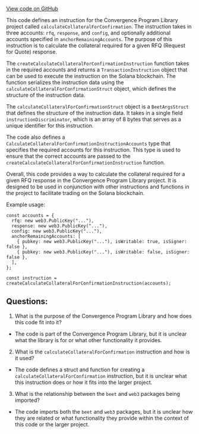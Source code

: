 [View code on GitHub](https://github.com/convergence-rfq/convergence-program-library/risk-engine/js/generated/instructions/calculateCollateralForConfirmation.ts)

This code defines an instruction for the Convergence Program Library project called `calculateCollateralForConfirmation`. The instruction takes in three accounts: `rfq`, `response`, and `config`, and optionally additional accounts specified in `anchorRemainingAccounts`. The purpose of this instruction is to calculate the collateral required for a given RFQ (Request for Quote) response. 

The `createCalculateCollateralForConfirmationInstruction` function takes in the required accounts and returns a `TransactionInstruction` object that can be used to execute the instruction on the Solana blockchain. The function serializes the instruction data using the `calculateCollateralForConfirmationStruct` object, which defines the structure of the instruction data. 

The `calculateCollateralForConfirmationStruct` object is a `BeetArgsStruct` that defines the structure of the instruction data. It takes in a single field `instructionDiscriminator`, which is an array of 8 bytes that serves as a unique identifier for this instruction. 

The code also defines a `CalculateCollateralForConfirmationInstructionAccounts` type that specifies the required accounts for this instruction. This type is used to ensure that the correct accounts are passed to the `createCalculateCollateralForConfirmationInstruction` function. 

Overall, this code provides a way to calculate the collateral required for a given RFQ response in the Convergence Program Library project. It is designed to be used in conjunction with other instructions and functions in the project to facilitate trading on the Solana blockchain. 

Example usage:

```
const accounts = {
  rfq: new web3.PublicKey("..."),
  response: new web3.PublicKey("..."),
  config: new web3.PublicKey("..."),
  anchorRemainingAccounts: [
    { pubkey: new web3.PublicKey("..."), isWritable: true, isSigner: false },
    { pubkey: new web3.PublicKey("..."), isWritable: false, isSigner: false },
  ],
};

const instruction = createCalculateCollateralForConfirmationInstruction(accounts);
```
## Questions: 
 1. What is the purpose of the Convergence Program Library and how does this code fit into it?
- The code is part of the Convergence Program Library, but it is unclear what the library is for or what other functionality it provides.

2. What is the `calculateCollateralForConfirmation` instruction and how is it used?
- The code defines a struct and function for creating a `calculateCollateralForConfirmation` instruction, but it is unclear what this instruction does or how it fits into the larger project.

3. What is the relationship between the `beet` and `web3` packages being imported?
- The code imports both the `beet` and `web3` packages, but it is unclear how they are related or what functionality they provide within the context of this code or the larger project.